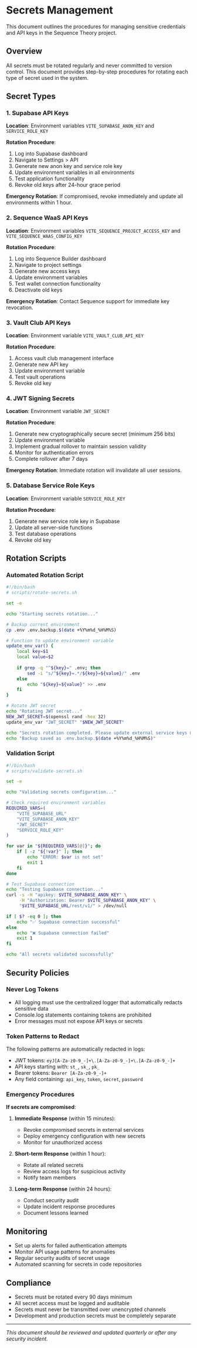 # Secrets Management

This document outlines the procedures for managing sensitive credentials and API keys in the Sequence Theory project.

## Overview

All secrets must be rotated regularly and never committed to version control. This document provides step-by-step procedures for rotating each type of secret used in the system.

## Secret Types

### 1. Supabase API Keys

**Location**: Environment variables `VITE_SUPABASE_ANON_KEY` and `SERVICE_ROLE_KEY`

**Rotation Procedure**:
1. Log into Supabase dashboard
2. Navigate to Settings > API
3. Generate new anon key and service role key
4. Update environment variables in all environments
5. Test application functionality
6. Revoke old keys after 24-hour grace period

**Emergency Rotation**: If compromised, revoke immediately and update all environments within 1 hour.

### 2. Sequence WaaS API Keys

**Location**: Environment variables `VITE_SEQUENCE_PROJECT_ACCESS_KEY` and `VITE_SEQUENCE_WAAS_CONFIG_KEY`

**Rotation Procedure**:
1. Log into Sequence Builder dashboard
2. Navigate to project settings
3. Generate new access keys
4. Update environment variables
5. Test wallet connection functionality
6. Deactivate old keys

**Emergency Rotation**: Contact Sequence support for immediate key revocation.

### 3. Vault Club API Keys

**Location**: Environment variable `VITE_VAULT_CLUB_API_KEY`

**Rotation Procedure**:
1. Access vault club management interface
2. Generate new API key
3. Update environment variable
4. Test vault operations
5. Revoke old key

### 4. JWT Signing Secrets

**Location**: Environment variable `JWT_SECRET`

**Rotation Procedure**:
1. Generate new cryptographically secure secret (minimum 256 bits)
2. Update environment variable
3. Implement gradual rollover to maintain session validity
4. Monitor for authentication errors
5. Complete rollover after 7 days

**Emergency Rotation**: Immediate rotation will invalidate all user sessions.

### 5. Database Service Role Keys

**Location**: Environment variable `SERVICE_ROLE_KEY`

**Rotation Procedure**:
1. Generate new service role key in Supabase
2. Update all server-side functions
3. Test database operations
4. Revoke old key

## Rotation Scripts

### Automated Rotation Script

```bash
#!/bin/bash
# scripts/rotate-secrets.sh

set -e

echo "Starting secrets rotation..."

# Backup current environment
cp .env .env.backup.$(date +%Y%m%d_%H%M%S)

# Function to update environment variable
update_env_var() {
    local key=$1
    local value=$2
    
    if grep -q "^${key}=" .env; then
        sed -i "s/^${key}=.*/${key}=${value}/" .env
    else
        echo "${key}=${value}" >> .env
    fi
}

# Rotate JWT secret
echo "Rotating JWT secret..."
NEW_JWT_SECRET=$(openssl rand -hex 32)
update_env_var "JWT_SECRET" "$NEW_JWT_SECRET"

echo "Secrets rotation completed. Please update external service keys manually."
echo "Backup saved as .env.backup.$(date +%Y%m%d_%H%M%S)"
```

### Validation Script

```bash
#!/bin/bash
# scripts/validate-secrets.sh

set -e

echo "Validating secrets configuration..."

# Check required environment variables
REQUIRED_VARS=(
    "VITE_SUPABASE_URL"
    "VITE_SUPABASE_ANON_KEY"
    "JWT_SECRET"
    "SERVICE_ROLE_KEY"
)

for var in "${REQUIRED_VARS[@]}"; do
    if [ -z "${!var}" ]; then
        echo "ERROR: $var is not set"
        exit 1
    fi
done

# Test Supabase connection
echo "Testing Supabase connection..."
curl -s -H "apikey: $VITE_SUPABASE_ANON_KEY" \
     -H "Authorization: Bearer $VITE_SUPABASE_ANON_KEY" \
     "$VITE_SUPABASE_URL/rest/v1/" > /dev/null

if [ $? -eq 0 ]; then
    echo "✅ Supabase connection successful"
else
    echo "❌ Supabase connection failed"
    exit 1
fi

echo "All secrets validated successfully"
```

## Security Policies

### Never Log Tokens

- All logging must use the centralized logger that automatically redacts sensitive data
- Console.log statements containing tokens are prohibited
- Error messages must not expose API keys or secrets

### Token Patterns to Redact

The following patterns are automatically redacted in logs:
- JWT tokens: `eyJ[A-Za-z0-9_-]+\.[A-Za-z0-9_-]+\.[A-Za-z0-9_-]+`
- API keys starting with: `st_`, `sk_`, `pk_`
- Bearer tokens: `Bearer [A-Za-z0-9_-]+`
- Any field containing: `api_key`, `token`, `secret`, `password`

### Emergency Procedures

**If secrets are compromised**:

1. **Immediate Response** (within 15 minutes):
   - Revoke compromised secrets in external services
   - Deploy emergency configuration with new secrets
   - Monitor for unauthorized access

2. **Short-term Response** (within 1 hour):
   - Rotate all related secrets
   - Review access logs for suspicious activity
   - Notify team members

3. **Long-term Response** (within 24 hours):
   - Conduct security audit
   - Update incident response procedures
   - Document lessons learned

## Monitoring

- Set up alerts for failed authentication attempts
- Monitor API usage patterns for anomalies
- Regular security audits of secret usage
- Automated scanning for secrets in code repositories

## Compliance

- Secrets must be rotated every 90 days minimum
- All secret access must be logged and auditable
- Secrets must never be transmitted over unencrypted channels
- Development and production secrets must be completely separate

---

*This document should be reviewed and updated quarterly or after any security incident.*

